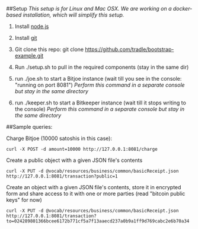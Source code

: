 ##Setup
_This setup is for Linux and Mac OSX. We are working on a docker-based installation, which will simplify this setup._

1. Install [node.js](http://nodejs.org/)

1. Install [git](http://git-scm.com/book/en/v2/Getting-Started-Installing-Git)

1. Git clone this repo: git clone https://github.com/tradle/bootstrap-example.git

1. Run ./setup.sh to pull in the required components (stay in the same dir)

1. run ./joe.sh to start a Bitjoe instance (wait till you see in the console: "running on port 8081")
_Perform this command in a separate console but stay in the same directory_
    
1. run ./keeper.sh to start a Bitkeeper instance (wait till it stops writing to the console) 
_Perform this command in a separate console but stay in the same directory_

##Sample queries: 

Charge Bitjoe (10000 satoshis in this case):
```
curl -X POST -d amount=10000 http://127.0.0.1:8081/charge
```
Create a public object with a given JSON file's contents
```
curl -X PUT -d @vocab/resources/business/common/basicReceipt.json http://127.0.0.1:8081/transaction?public=1
```
Create an object with a given JSON file's contents, store it in encrypted form and share access to it with one or more parties (read "bitcoin public keys" for now)
```
curl -X PUT -d @vocab/resources/business/common/basicReceipt.json http://127.0.0.1:8081/transaction?to=024289801366bcee6172b771cf5a7f13aaecd237a0b9a1ff9d769cabc2e6b70a34
```
